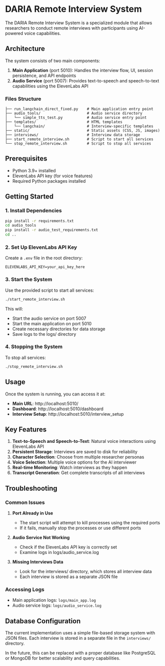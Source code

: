 # DARIA Remote Interview System

The DARIA Remote Interview System is a specialized module that allows researchers to conduct remote interviews with participants using AI-powered voice capabilities.

## Architecture

The system consists of two main components:

1. **Main Application** (port 5010): Handles the interview flow, UI, session persistence, and API endpoints
2. **Audio Service** (port 5007): Provides text-to-speech and speech-to-text capabilities using the ElevenLabs API

### Files Structure

```
├── run_langchain_direct_fixed.py    # Main application entry point
├── audio_tools/                     # Audio service directory
│   └── simple_tts_test.py           # Audio service entry point
├── templates/                       # HTML templates
│   └── langchain/                   # Interview-specific templates
├── static/                          # Static assets (CSS, JS, images)
├── interviews/                      # Interview data storage
├── start_remote_interview.sh        # Script to start all services
└── stop_remote_interview.sh         # Script to stop all services
```

## Prerequisites

- Python 3.9+ installed
- ElevenLabs API key (for voice features)
- Required Python packages installed

## Getting Started

### 1. Install Dependencies

```bash
pip install -r requirements.txt
cd audio_tools
pip install -r audio_test_requirements.txt
cd ..
```

### 2. Set Up ElevenLabs API Key

Create a `.env` file in the root directory:

```
ELEVENLABS_API_KEY=your_api_key_here
```

### 3. Start the System

Use the provided script to start all services:

```bash
./start_remote_interview.sh
```

This will:
- Start the audio service on port 5007
- Start the main application on port 5010
- Create necessary directories for data storage
- Save logs to the logs/ directory

### 4. Stopping the System

To stop all services:

```bash
./stop_remote_interview.sh
```

## Usage

Once the system is running, you can access it at:

- **Main URL**: http://localhost:5010/
- **Dashboard**: http://localhost:5010/dashboard
- **Interview Setup**: http://localhost:5010/interview_setup

## Key Features

1. **Text-to-Speech and Speech-to-Text**: Natural voice interactions using ElevenLabs API
2. **Persistent Storage**: Interviews are saved to disk for reliability
3. **Character Selection**: Choose from multiple researcher personas
4. **Voice Selection**: Multiple voice options for the AI interviewer
5. **Real-time Monitoring**: Watch interviews as they happen
6. **Transcript Generation**: Get complete transcripts of all interviews

## Troubleshooting

### Common Issues

1. **Port Already in Use**
   - The start script will attempt to kill processes using the required ports
   - If it fails, manually stop the processes or use different ports

2. **Audio Service Not Working**
   - Check if the ElevenLabs API key is correctly set
   - Examine logs in logs/audio_service.log

3. **Missing Interviews Data**
   - Look for the interviews/ directory, which stores all interview data
   - Each interview is stored as a separate JSON file

### Accessing Logs

- Main application logs: `logs/main_app.log`
- Audio service logs: `logs/audio_service.log`

## Database Configuration

The current implementation uses a simple file-based storage system with JSON files. Each interview is stored in a separate file in the `interviews/` directory.

In the future, this can be replaced with a proper database like PostgreSQL or MongoDB for better scalability and query capabilities. 